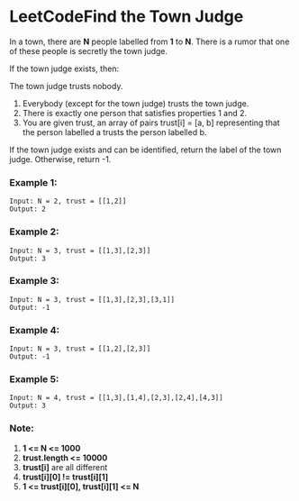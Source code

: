 # LeetCodeFind the Town Judge
In a town, there are **N** people labelled from **1** to **N**.  There is a rumor that one of these people is secretly the town judge.

If the town judge exists, then:

The town judge trusts nobody.
1. Everybody (except for the town judge) trusts the town judge.
2. There is exactly one person that satisfies properties 1 and 2.
3. You are given trust, an array of pairs trust[i] = [a, b] representing that the person labelled a trusts the person labelled b.

If the town judge exists and can be identified, return the label of the town judge.  Otherwise, return -1.

 

### Example 1:
```
Input: N = 2, trust = [[1,2]]
Output: 2
```

### Example 2:
```
Input: N = 3, trust = [[1,3],[2,3]]
Output: 3
```

### Example 3:
```
Input: N = 3, trust = [[1,3],[2,3],[3,1]]
Output: -1
```

### Example 4:
```
Input: N = 3, trust = [[1,2],[2,3]]
Output: -1
```

### Example 5:
```
Input: N = 4, trust = [[1,3],[1,4],[2,3],[2,4],[4,3]]
Output: 3
 ```

### Note:

1. **1 <= N <= 1000**
2. **trust.length <= 10000**
3. **trust[i]** are all different
4. **trust[i][0] != trust[i][1]**
5. **1 <= trust[i][0], trust[i][1] <= N**